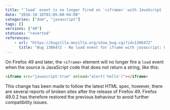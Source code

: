 ```yaml
---
title: "`load` event is no longer fired on `<iframe>` with JavaScript `src` returning non-string value"
date: "2016-10-16T01:05:00-04:00"
categories: ["dom", "javascript"]
tags: []
versions: ["49"]
statuses: "reverted"
references:
    - url: "https://bugzilla.mozilla.org/show_bug.cgi?id=1306472"
      title: "Bug 1306472 - No load event for iframe with javascript: URI that doesn't return a string"
---
```

On Firefox 49 and later, the `<iframe>` element will no longer fire a `load` event when the source is JavaScript code that does not return a string, like this:

```html
<iframe src="javascript:true" onload="alert('hello')"></iframe>
```

This change has been made to follow the latest HTML spec, however, there are several reports of broken sites after the release of Firefox 49. Firefox 49.0.2 has therefore restored the previous behaviour to avoid further compatibility issues.
